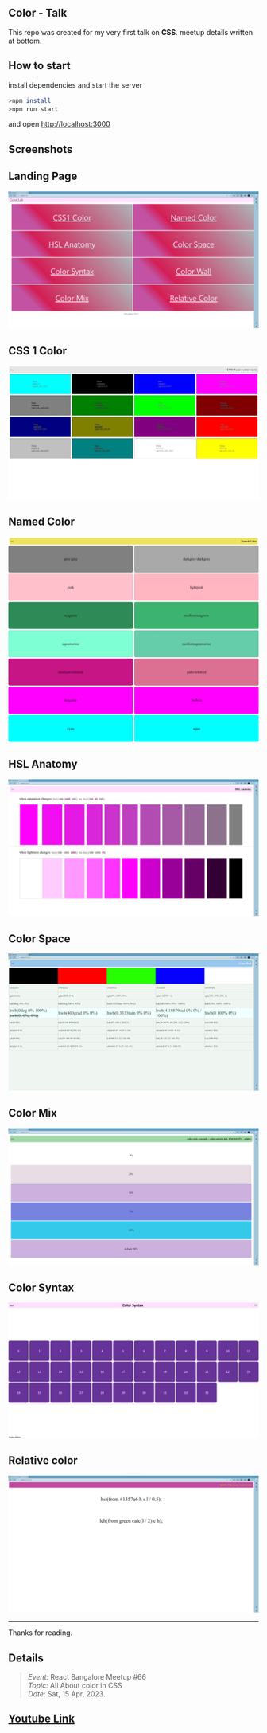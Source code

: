 ## Color - Talk

This repo was created for my very first talk on **CSS**. meetup details written at bottom.

## How to start

install dependencies and start the server

```sh
>npm install
>npm run start
```

and open <http://localhost:3000>

## Screenshots

## Landing Page

![Landing Page][1]

## CSS 1 Color

![css1 16 valid color][2]

## Named Color

![Named color][3]

## HSL Anatomy

![HSL Anatomy][4]

## Color Space

![basic color syntax in all format][5]

## Color Mix

![color-mix syntax ][6]

## Color Syntax

![1 color 34 syntax][7]

## Relative color

![Relative Color][8]

---

[1]: images/landing.png
[2]: images/css1-16color.jpeg
[3]: images/named-color.jpeg
[4]: images/hsl-anatomy.png
[5]: images/color-space.png
[6]: images/color-mix.png
[7]: images/color-syntax.jpeg
[8]: images/relative-color.png

Thanks for reading.

## Details

> _Event:_ React Bangalore Meetup #66  
> _Topic:_ All About color in CSS  
> _Date_: Sat, 15 Apr, 2023.

## [Youtube Link](https://www.youtube.com/watch?v=V_Bvsw9KgYI&t=1h15m53s)

